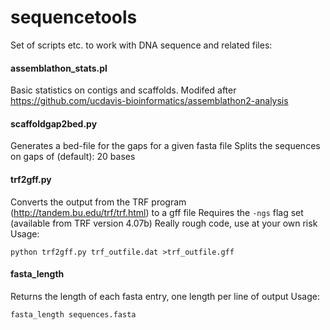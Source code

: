 sequencetools
=============

Set of scripts etc. to work with DNA sequence and related files:

#### assemblathon_stats.pl
Basic statistics on contigs and scaffolds. Modifed after https://github.com/ucdavis-bioinformatics/assemblathon2-analysis

#### scaffoldgap2bed.py
Generates a bed-file for the gaps for a given fasta file
Splits the sequences on gaps of (default): 20 bases

#### trf2gff.py
Converts the output from the TRF program (http://tandem.bu.edu/trf/trf.html)
to a gff file
Requires the `-ngs` flag set (available from TRF version 4.07b)
Really rough code, use at your own risk
Usage:

```
python trf2gff.py trf_outfile.dat >trf_outfile.gff
```

#### fasta_length

Returns the length of each fasta entry, one length per line of output
Usage:

```
fasta_length sequences.fasta
```

